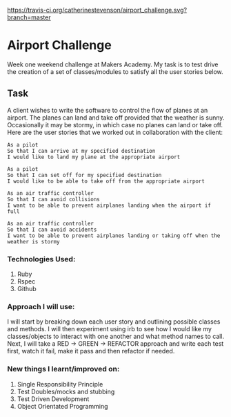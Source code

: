 https://travis-ci.org/catherinestevenson/airport_challenge.svg?branch=master

Airport Challenge
=================

Week one weekend challenge at Makers Academy. My task is to test drive the creation of a set of classes/modules to satisfy all the user stories below.

Task
-----

A client wishes to write the software to control the flow of planes at an airport. The planes can land and take off provided that the weather is sunny. Occasionally it may be stormy, in which case no planes can land or take off.  Here are the user stories that we worked out in collaboration with the client:

```
As a pilot
So that I can arrive at my specified destination
I would like to land my plane at the appropriate airport

As a pilot
So that I can set off for my specified destination
I would like to be able to take off from the appropriate airport

As an air traffic controller
So that I can avoid collisions
I want to be able to prevent airplanes landing when the airport if full

As an air traffic controller
So that I can avoid accidents
I want to be able to prevent airplanes landing or taking off when the weather is stormy
```

### Technologies Used:

1. Ruby
2. Rspec
3. Github

### Approach I will use:
I will start by breaking down each user story and outlining possible classes and methods. I will then experiment using irb to see how I would like my classes/objects to interact with one another and what method names to call. Next, I will take a RED -> GREEN -> REFACTOR approach and write each test first, watch it fail, make it pass and then refactor if needed.

### New things I learnt/improved on:

1. Single Responsibility Principle
2. Test Doubles/mocks and stubbing
3. Test Driven Development
4. Object Orientated Programming
